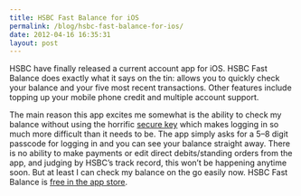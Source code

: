 ```yaml
---
title: HSBC Fast Balance for iOS
permalink: /blog/hsbc-fast-balance-for-ios/
date: 2012-04-16 16:35:31
layout: post
---
```


HSBC have finally released a current account app for iOS. HSBC Fast Balance does exactly what it says on the tin: allows you to quickly check your balance and your five most recent transactions. Other features include topping up your mobile phone credit and multiple account support.

The main reason this app excites me somewhat is the ability to check my balance without using the horrific [secure key](http://www.hsbc.co.uk/1/2/customer-support/online-banking-security/secure-key) which makes logging in so much more difficult than it needs to be. The app simply asks for a 5–8 digit passcode for logging in and you can see your balance straight away. There is no ability to make payments or edit direct debits/standing orders from the app, and judging by HSBC’s track record, this won’t be happening anytime soon. But at least I can check my balance on the go easily now. HSBC Fast Balance is [free in the app store](http://www.hsbc.co.uk/1/2/popups/app-store).